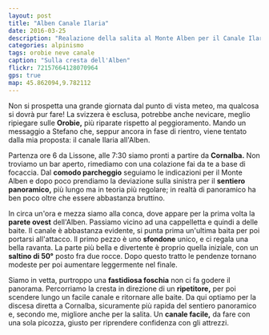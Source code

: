 ```yaml
---
layout: post
title: "Alben Canale Ilaria"
date: 2016-03-25
description: "Realazione della salita al Monte Alben per il Canale Ilaria con partenza da Cornalba"
categories: alpinismo
tags: orobie neve canale
caption: "Sulla cresta dell'Alben"
flickr: 72157664128070964
gps: true
map: 45.862094,9.782112
---
```


Non si prospetta una grande giornata dal punto di vista meteo, ma qualcosa si dovrà pur fare! La svizzera è esclusa, potrebbe anche nevicare, meglio ripiegare sulle **Orobie,** più riparate rispetto al peggioramento. Mando un messaggio a Stefano che, seppur ancora in fase di rientro, viene tentato dalla mia proposta: il canale Ilaria all'Alben.

Partenza ore 6 da Lissone, alle 7:30 siamo pronti a partire da **Cornalba.** Non troviamo un bar aperto, rimediamo con una colazione fai da te a base di focaccia. Dal **comodo parcheggio** seguiamo le indicazioni per il Monte Alben e dopo poco prendiamo la deviazione sulla sinistra per il **sentiero panoramico,** più lungo ma in teoria più regolare; in realtà di panoramico ha ben poco oltre che essere abbastanza bruttino.

In circa un'ora e mezza siamo alla conca, dove appare per la prima volta la **parete ovest** dell'Alben. Passiamo vicino ad una cappelletta e quindi a delle baite. Il canale è abbastanza evidente, si punta prima un'ultima baita per poi portarsi all'attacco. Il primo pezzo è uno **sfondone** unico, e ci regala una bella ravanta. La parte più bella e divertente è proprio quella iniziale, con un **saltino di 50°** posto fra due rocce. Dopo questo tratto le pendenze tornano modeste per poi aumentare leggermente nel finale.

Siamo in vetta, purtroppo una **fastidiosa foschia** non ci fa godere il panorama. Percorriamo la cresta in direzione di un **ripetitore,** per poi scendere lungo un facile canale e ritornare alle baite. Da qui optiamo per la discesa diretta a Cornalba, sicuramente più rapida del sentiero panoramico e, secondo me, migliore anche per la salita. Un **canale facile,** da fare con una sola picozza, giusto per riprendere confidenza con gli attrezzi.
